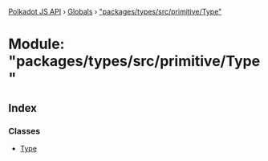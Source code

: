 [Polkadot JS API](../README.md) › [Globals](../globals.md) › ["packages/types/src/primitive/Type"](_packages_types_src_primitive_type_.md)

# Module: "packages/types/src/primitive/Type"

## Index

### Classes

* [Type](../classes/_packages_types_src_primitive_type_.type.md)
